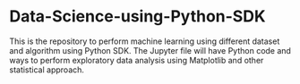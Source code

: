 # Data-Science-using-Python-SDK
This is the repository to perform machine learning using different dataset and algorithm using Python SDK. 
The Jupyter file will have Python code and ways to perform exploratory data analysis using Matplotlib and other statistical approach.
